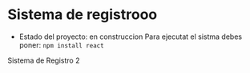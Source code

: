<h1> Sistema de registrooo</h1>

- Estado del proyecto: en construccion
Para ejecutat el sistma debes poner:
 ```npm install react```

Sistema de Registro 2
